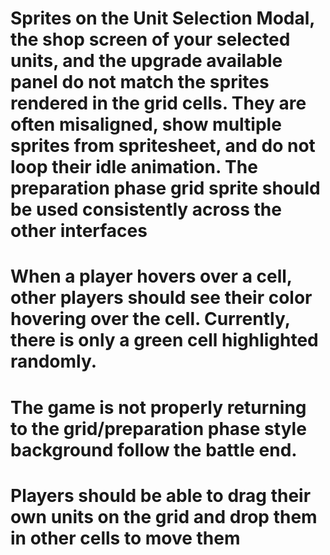 # Sprites on the Unit Selection Modal, the shop screen of your selected units, and the upgrade available panel do not match the sprites rendered in the grid cells. They are often misaligned, show multiple sprites from spritesheet, and do not loop their idle animation. The preparation phase grid sprite should be used consistently across the other interfaces

# When a player hovers over a cell, other players should see their color hovering over the cell. Currently, there is only a green cell highlighted randomly.

# The game is not properly returning to the grid/preparation phase style background follow the battle end. 

# Players should be able to drag their own units on the grid and drop them in other cells to move them
